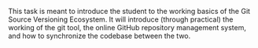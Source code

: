 This task is meant to introduce the student to the working basics of the Git Source Versioning 
Ecosystem. It will introduce (through practical) the working of the git tool, the online GitHub 
repository management system, and how to synchronize the codebase between the two.